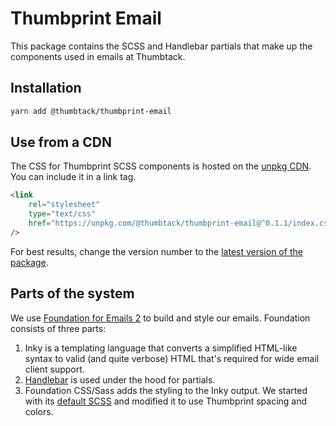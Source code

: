 # Thumbprint Email

This package contains the SCSS and Handlebar partials that make up the components used in emails at Thumbtack.

## Installation

```bash
yarn add @thumbtack/thumbprint-email
```

## Use from a CDN

The CSS for Thumbprint SCSS components is hosted on the [unpkg CDN](https://unpkg.com/). You can include it in a link tag.

```html
<link
    rel="stylesheet"
    type="text/css"
    href="https://unpkg.com/@thumbtack/thumbprint-email@^0.1.1/index.css"
/>
```

For best results, change the version number to the [latest version of the package](https://www.npmjs.com/package/@thumbtack/thumbprint-email).

## Parts of the system

We use [Foundation for Emails 2](https://foundation.zurb.com/emails.html) to build and style our emails. Foundation consists of three parts:

1. Inky is a templating language that converts a simplified HTML-like syntax to valid (and quite verbose) HTML that's required for wide email client support.
2. [Handlebar](https://foundation.zurb.com/emails/docs/panini.html#partials) is used under the hood for partials.
3. Foundation CSS/Sass adds the styling to the Inky output. We started with its [default SCSS](https://github.com/foundation/foundation-emails/tree/develop/scss) and modified it to use Thumbprint spacing and colors.
